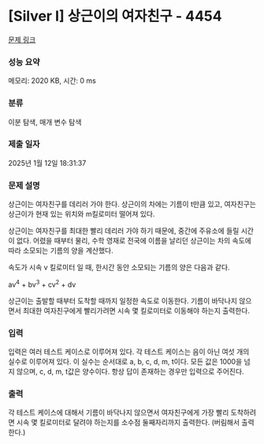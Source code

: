 # [Silver I] 상근이의 여자친구 - 4454 

[문제 링크](https://www.acmicpc.net/problem/4454) 

### 성능 요약

메모리: 2020 KB, 시간: 0 ms

### 분류

이분 탐색, 매개 변수 탐색

### 제출 일자

2025년 1월 12일 18:31:37

### 문제 설명

<p>
	상근이는 여자친구를 데리러 가야 한다. 상근이의 차에는 기름이 t만큼 있고, 여자친구는 상근이가 현재 있는 위치와 m킬로미터 떨어져 있다.</p>

<p>
	상근이는 여자친구를 최대한 빨리 데리러 가야 하기 때문에, 중간에 주유소에 들릴 시간이 없다. 어렸을 때부터 물리, 수학 영재로 전국에 이름을 날리던 상근이는 차의 속도에 따라 소모되는 기름의 양을 계산했다.</p>

<p>
	속도가 시속 v 킬로미터 일 때, 한시간 동안 소모되는 기름의 양은 다음과 같다.</p>

<p>
	av<sup>4</sup> + bv<sup>3</sup> + cv<sup>2</sup> + dv</p>

<p>
	상근이는 출발할 때부터 도착할 때까지 일정한 속도로 이동한다. 기름이 바닥나지 않으면서 최대한 여자친구에게 빨리가려면 시속 몇 킬로미터로 이동해야 하는지 출력한다.</p>

### 입력 

 <p>
	입력은 여러 테스트 케이스로 이루어져 있다. 각 테스트 케이스는 음이 아닌 여섯 개의 실수로 이루어져 있다. 이 실수는 순서대로 a, b, c, d, m, t이다. 모든 값은 1000을 넘지 않으며, c, d, m, t값은 양수이다. 항상 답이 존재하는 경우만 입력으로 주어진다.</p>

### 출력 

 <p>
	각 테스트 케이스에 대해서 기름이 바닥나지 않으면서 여자친구에게 가장 빨리 도착하려면 시속 몇 킬로미터로 달려야 하는지를 소수점 둘째자리까지 출력한다. (버림해서 출력한다.)</p>

